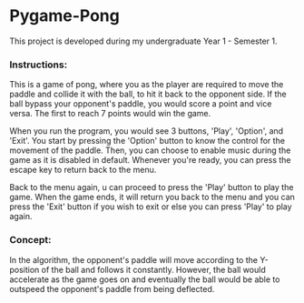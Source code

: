 # Pygame-Pong

This project is developed during my undergraduate Year 1 - Semester 1.

### Instructions:

This is a game of pong, where you as the player are required to move the paddle and
collide it with the ball, to hit it back to the opponent side. If the ball bypass
your opponent's paddle, you would score a point and vice versa. 
The first to reach 7 points would win the game.

When you run the program, you would see 3 buttons, 'Play', 'Option', and 'Exit'.
You start by pressing the 'Option' button to know the control for the movement
of the paddle. Then, you can choose to enable music during the game as it is
disabled in default. Whenever you're ready, you can press the escape key to
return back to the menu.

Back to the menu again, u can proceed to press the 'Play' button to play the game. When
the game ends, it will return you back to the menu and you can press the 'Exit'
button if you wish to exit or else you can press 'Play' to play again.

### Concept:

In the algorithm, the opponent's paddle will move according to the Y-position of the ball and follows it constantly. However, the ball would accelerate as the game goes on and eventually the ball would be able to outspeed the opponent's paddle from being deflected.
